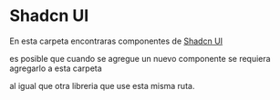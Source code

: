 # Shadcn UI

En esta carpeta encontraras componentes de [Shadcn UI](https://ui.shadcn.com)

es posible que cuando se agregue un nuevo componente se requiera agregarlo a esta carpeta

al igual que otra libreria que use esta misma ruta.